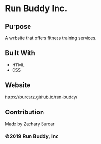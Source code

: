 # Run Buddy Inc.

## Purpose
A website that offers fitness training services.

## Built With
* HTML
* CSS

## Website
https://burcarz.github.io/run-buddy/

## Contribution
Made by Zachary Burcar

### ©️2019 Run Buddy, Inc
